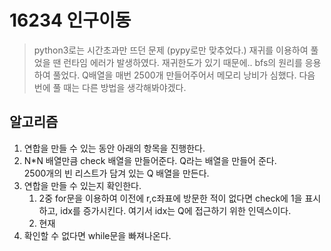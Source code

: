 # 16234 인구이동
> python3로는 시간초과만 뜨던 문제 (pypy로만 맞추었다.)
> 재귀를 이용하여 풀었을 땐 런타임 에러가 발생하였다. 재귀한도가 있기 때문에..
> bfs의 원리를 응용하여 풀었다. 
> Q배열을 매번 2500개 만들어주어서 메모리 낭비가 심했다. 다음 번에 풀 때는 다른 방법을 생각해봐야겠다. 

## 알고리즘
1. 연합을 만들 수 있는 동안 아래의 항목을  진행한다.
2. N*N 배열만큼 check 배열을 만들어준다.
Q라는 배열을 만들어 준다.  
2500개의 빈 리스트가 담겨 있는 Q 배열을 만든다.
3. 연합을 만들 수 있는지 확인한다. 
    1. 2중 for문을 이용하여 이전에 r,c좌표에 방문한 적이 없다면 
    check에 1을 표시하고, idx를 증가시킨다. 
    여기서 idx는 Q에 접근하기 위한 인덱스이다. 
    2. 현재 
4. 확인할 수 없다면 while문을 빠져나온다.
